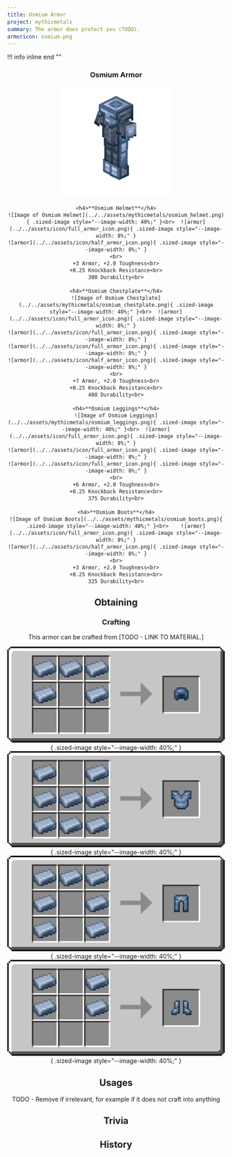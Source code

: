 ```yaml
---
title: Osmium Armor
project: mythicmetals
summary: The armor does protect you (TODO).
armoricon: osmium.png
---
```


!!! info inline end ""
    <center class=tooltip>
    <h3>**Osmium Armor**</h3>
    ![WRITE ALT TEXT HERE](../../assets/armor-models/256/osmium.png)<br>

	<h4>**Osmium Helmet**</h4>
	![Image of Osmium Helmet](../../assets/mythicmetals/osmium_helmet.png){ .sized-image style="--image-width: 40%;" }<br>	![armor](../../assets/icon/full_armor_icon.png){ .sized-image style="--image-width: 8%;" }
	![armor](../../assets/icon/half_armor_icon.png){ .sized-image style="--image-width: 8%;" }
	<br>
	+3 Armor, +2.0 Toughness<br>
	+0.25 Knockback Resistance<br>
	300 Durability<br>

	<h4>**Osmium Chestplate**</h4>
	![Image of Osmium Chestplate](../../assets/mythicmetals/osmium_chestplate.png){ .sized-image style="--image-width: 40%;" }<br>	![armor](../../assets/icon/full_armor_icon.png){ .sized-image style="--image-width: 8%;" }
	![armor](../../assets/icon/full_armor_icon.png){ .sized-image style="--image-width: 8%;" }
	![armor](../../assets/icon/full_armor_icon.png){ .sized-image style="--image-width: 8%;" }
	![armor](../../assets/icon/half_armor_icon.png){ .sized-image style="--image-width: 8%;" }
	<br>
	+7 Armor, +2.0 Toughness<br>
	+0.25 Knockback Resistance<br>
	400 Durability<br>

	<h4>**Osmium Leggings**</h4>
	![Image of Osmium Leggings](../../assets/mythicmetals/osmium_leggings.png){ .sized-image style="--image-width: 40%;" }<br>	![armor](../../assets/icon/full_armor_icon.png){ .sized-image style="--image-width: 8%;" }
	![armor](../../assets/icon/full_armor_icon.png){ .sized-image style="--image-width: 8%;" }
	![armor](../../assets/icon/full_armor_icon.png){ .sized-image style="--image-width: 8%;" }
	<br>
	+6 Armor, +2.0 Toughness<br>
	+0.25 Knockback Resistance<br>
	375 Durability<br>

	<h4>**Osmium Boots**</h4>
	![Image of Osmium Boots](../../assets/mythicmetals/osmium_boots.png){ .sized-image style="--image-width: 40%;" }<br>	![armor](../../assets/icon/full_armor_icon.png){ .sized-image style="--image-width: 8%;" }
	![armor](../../assets/icon/half_armor_icon.png){ .sized-image style="--image-width: 8%;" }
	<br>
	+3 Armor, +2.0 Toughness<br>
	+0.25 Knockback Resistance<br>
	325 Durability<br>


## Obtaining

### Crafting

This armor can be crafted from [TODO - LINK TO MATERIAL.]

![Image of the recipe for Osmium Helmet](../../assets/mythicmetals/recipes/armor/osmium_helmet.png){ .sized-image style="--image-width: 40%;" }
![Image of the recipe for Osmium Chestplate](../../assets/mythicmetals/recipes/armor/osmium_chestplate.png){ .sized-image style="--image-width: 40%;" }
![Image of the recipe for Osmium Leggings](../../assets/mythicmetals/recipes/armor/osmium_leggings.png){ .sized-image style="--image-width: 40%;" }
![Image of the recipe for Osmium Boots](../../assets/mythicmetals/recipes/armor/osmium_boots.png){ .sized-image style="--image-width: 40%;" }

## Usages

TODO - Remove if irrelevant, for example if it does not craft into anything

## Trivia

## History

